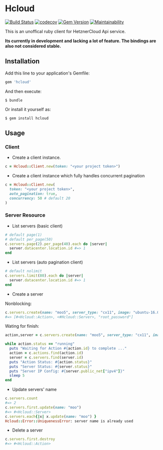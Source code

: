 # Hcloud

[![Build Status](https://travis-ci.org/tonobo/hcloud-ruby.svg?branch=master)](https://travis-ci.org/tonobo/hcloud-ruby)
[![codecov](https://codecov.io/gh/tonobo/hcloud-ruby/branch/master/graph/badge.svg)](https://codecov.io/gh/tonobo/hcloud-ruby)
[![Gem Version](https://badge.fury.io/rb/hcloud.svg)](https://badge.fury.io/rb/hcloud)
[![Maintainability](https://api.codeclimate.com/v1/badges/aa67f9d590d86845822f/maintainability)](https://codeclimate.com/github/tonobo/hcloud-ruby/maintainability)

This is an unoffical ruby client for HetznerCloud Api service.

**Its currently in development and lacking a lot of feature. 
The bindings are also not considered stable.**

## Installation

Add this line to your application's Gemfile:

```ruby
gem 'hcloud'
```

And then execute:

    $ bundle

Or install it yourself as:

    $ gem install hcloud

## Usage

### Client

* Create a client instance.

```ruby
c = Hcloud::Client.new(token: "<your project token>")
```

* Create a client instance which fully handles concurrent pagination

```ruby
c = Hcloud::Client.new(
  token: "<your project token>", 
  auto_pagination: true,
  concurrency: 50 # default 20
)
```

### Server Resource

* List servers (basic client)

```ruby
# default page(1)
# default per_page(50)
c.servers.page(2).per_page(40).each do |server|
  server.datacenter.location.id #=> 1
end
```

* List servers (auto pagination client)

```ruby
# default nolimit
c.servers.limit(80).each do |server|
  server.datacenter.location.id #=> 1
end
```

* Create a server

Nonblocking:

```ruby
c.servers.create(name: "moo5", server_type: "cx11", image: "ubuntu-16.04")
#=> [#<Hcloud::Action>, <#Hcloud::Server>, "root_password"]
```

Wating for finish:

```ruby
action,server = c.servers.create(name: "moo5", server_type: "cx11", image: "ubuntu-16.04")

while action.status == "running"
  puts "Waiting for Action #{action.id} to complete ..."
  action = c.actions.find(action.id)
  server = c.servers.find(server.id)
  puts "Action Status: #{action.status}"
  puts "Server Status: #{server.status}"
  puts "Server IP Config: #{server.public_net["ipv4"]}"
  sleep 5
end
```

* Update servers' name

```ruby
c.servers.count
#=> 2
c.servers.first.update(name: "moo")
#=> #<Hcloud::Server>
c.servers.each{|x| x.update(name: "moo") }
Hcloud::Error::UniquenessError: server name is already used
```

* Delete a server

```ruby
c.servers.first.destroy
#=> #<Hcloud::Action>
```
